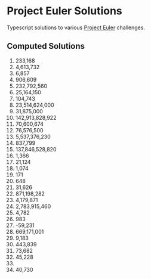# Project Euler Solutions

Typescript solutions to various [Project Euler](https://projecteuler.net/about) challenges.

## Computed Solutions

001. 233,168
002. 4,613,732
003. 6,857
004. 906,609
005. 232,792,560
006. 25,164,150
007. 104,743
008. 23,514,624,000
009. 31,875,000
010. 142,913,828,922
011. 70,600,674
012. 76,576,500
013. 5,537,376,230
014. 837,799
015. 137,846,528,820
016. 1,366
017. 21,124
018. 1,074
019. 171
020. 648
021. 31,626
022. 871,198,282
023. 4,179,871
024. 2,783,915,460
025. 4,782
026. 983
027. -59,231
028. 669,171,001
029. 9,183
030. 443,839
031. 73,682
032. 45,228
033. 
034. 40,730